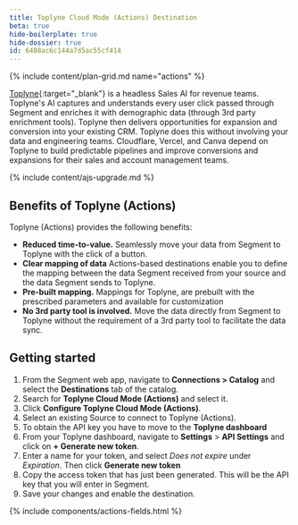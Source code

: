 ```yaml
---
title: Toplyne Cloud Mode (Actions) Destination
beta: true
hide-boilerplate: true
hide-dossier: true
id: 6408ac6c144a7d5ac55cf414
---
```


{% include content/plan-grid.md name="actions" %}

[Toplyne](https://www.toplyne.io/){:target="_blank"} is a headless Sales AI for revenue teams. Toplyne's AI captures and understands every user click passed through Segment and enriches it with demographic data (through 3rd party enrichment tools). Toplyne then delivers opportunities for expansion and conversion into your existing CRM. Toplyne does this without involving your data and engineering teams. Cloudflare, Vercel, and Canva depend on Toplyne to build predictable pipelines and improve conversions and expansions for their sales and account management teams.


{% include content/ajs-upgrade.md %}

## Benefits of Toplyne (Actions)

Toplyne (Actions) provides the following benefits:

- **Reduced time-to-value.** Seamlessly move your data from Segment to Toplyne with the click of a button.
- **Clear mapping of data** Actions-based destinations enable you to define the mapping between the data Segment received from your source and the data Segment sends to Toplyne.
- **Pre-built mapping.** Mappings for Toplyne, are prebuilt with the prescribed parameters and available for customization
- **No 3rd party tool is involved.** Move the data directly from Segment to Toplyne without the requirement of a 3rd party tool to facilitate the data sync.


## Getting started

1. From the Segment web app, navigate to **Connections > Catalog** and select the **Destinations** tab of the catalog.
2. Search for **Toplyne Cloud Mode (Actions)** and select it.
3. Click **Configure Toplyne Cloud Mode (Actions)**.
4. Select an existing Source to connect to Toplyne (Actions).
5. To obtain the API key you have to move to the **Toplyne dashboard**
6. From your Toplyne dashboard, navigate to **Settings** > **API Settings** and click on **+ Generate new token**.
7. Enter a name for your token, and select *Does not expire* under _Expiration_. Then click **Generate new token**
8. Copy the access token that has just been generated. This will be the API key that you will enter in Segment.
9. Save your changes and enable the destination.



{% include components/actions-fields.html %}
